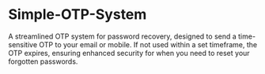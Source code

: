 # Simple-OTP-System
A streamlined OTP system for password recovery, designed to send a time-sensitive OTP to your email or mobile. If not used within a set timeframe, the OTP expires, ensuring enhanced security for when you need to reset your forgotten passwords.

